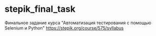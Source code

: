 # stepik_final_task
Финальное задание курса "Автоматизация тестирования с помощью Selenium и Python" https://stepik.org/course/575/syllabus
